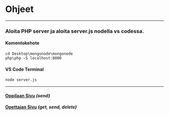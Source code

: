 # Ohjeet

---------------------------------------------------------------------------------

### Aloita PHP server ja aloita server.js nodella vs codessa.

#### Komentokehote
```
cd Desktop\mongonode\mongonode
php\php -S localhost:8000
```

#### VS Code Terminal
```
node server.js
```

---------------------------------------------------------------------------------

#### [Oppilaan Sivu](http://localhost:8000/front/html/student.html) <i>(send)</i>
#### [Opettajan Sivu](http://localhost:8000/front/html/teacher.html) <i>(get, send, delete)</i>
